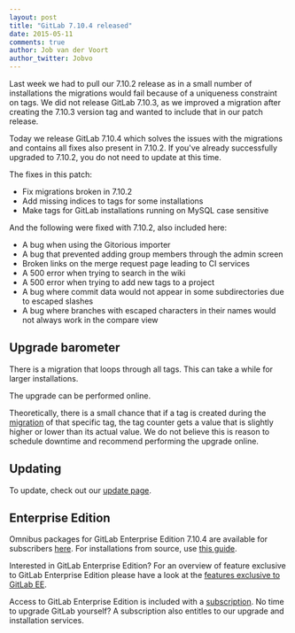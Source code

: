 ```yaml
---
layout: post
title: "GitLab 7.10.4 released"
date: 2015-05-11
comments: true
author: Job van der Voort
author_twitter: Jobvo
---
```


Last week we had to pull our 7.10.2 release as in a small number of installations
the migrations would fail because of a uniqueness constraint on tags. We
did not release GitLab 7.10.3, as we improved a migration after creating
the 7.10.3 version tag and wanted to include that in our patch release.

Today we release GitLab 7.10.4 which solves the issues with the migrations
and contains all fixes also present in 7.10.2. If you've already successfully
upgraded to 7.10.2, you do not need to update at this time.

The fixes in this patch:

- Fix migrations broken in 7.10.2
- Add missing indices to tags for some installations
- Make tags for GitLab installations running on MySQL case sensitive

And the following were fixed with 7.10.2, also included here:

- A bug when using the Gitorious importer
- A bug that prevented adding group members through the admin screen
- Broken links on the merge request page leading to CI services
- A 500 error when trying to search in the wiki
- A 500 error when trying to add new tags to a project
- A bug where commit data would not appear in some subdirectories due to escaped slashes
- A bug where branches with escaped characters in their names would not always work
in the compare view

<!-- more -->

## Upgrade barometer

There is a migration that loops through all tags.
This can take a while for larger installations.

The upgrade can be performed online.

Theoretically, there is a small chance that if a tag is created during
the [migration](https://gitlab.com/gitlab-org/gitlab-ce/blob/master/db/migrate/20150425164649_add_taggings_counter_cache_to_tags.acts_as_taggable_on_engine.rb)
of that specific tag, the tag counter gets a value that is
slightly higher or lower than its actual value. We do not believe this
is reason to schedule downtime and recommend performing the upgrade online.

## Updating

To update, check out our [update page](https://about.gitlab.com/update).

## Enterprise Edition

Omnibus packages for GitLab Enterprise Edition 7.10.4 are available for subscribers [here](https://gitlab.com/subscribers/gitlab-ee/blob/master/doc/install/packages.md). For installations from source, use [this guide](https://gitlab.com/subscribers/gitlab-ee/blob/master/doc/update/patch_versions.md).

Interested in GitLab Enterprise Edition?
For an overview of feature exclusive to GitLab Enterprise Edition please have a look at the [features exclusive to GitLab EE](http://about.gitlab.com/features/#enterprise).

Access to GitLab Enterprise Edition is included with a [subscription](http://www.gitlab.com/subscription/).
No time to upgrade GitLab yourself?
A subscription also entitles to our upgrade and installation services.
